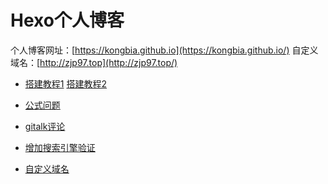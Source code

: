 # Hexo个人博客

个人博客网址：[https://kongbia.github.io](https://kongbia.github.io/)
自定义域名：[http://zjp97.top](http://zjp97.top/)


- [搭建教程1](https://www.cnblogs.com/liuxianan/p/build-blog-website-by-hexo-github.html) [搭建教程2](https://xiuxiuing.gitee.io/blog/2018/08/08/giteepage/)

- [公式问题](https://www.dazhuanlan.com/2019/12/24/5e01d6ad88402/)

- [gitalk评论](https://www.cnblogs.com/qisi007/p/13731562.html)

- [增加搜索引擎验证](https://www.jianshu.com/p/1ae43e700c45?utm_campaign=maleskine&utm_content=note&utm_medium=seo_notes&utm_source=recommendation)

- [自定义域名](https://www.cnblogs.com/LandWind/articles/8232033.html)

